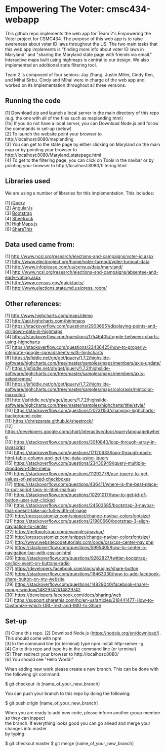 # Empowering The Voter: cmsc434-webapp

This github repo implements the web app for Team 2's Empowering the Voter project for CSMC434. The purpose of this web app is to raise awareness about voter ID laws throughout the US. The two main tasks that this web app implements is "finding more info about voter ID laws in Maryland" and "sharing the Maryland state page with friends via email." Interactive maps built using highmaps is central to our design. We also implemented an additional state filtering tool. 

Team 2 is composed of four seniors: Jay Zhang, Justin Miller, Cindy Ren, and Mihai Sirbu. Cindy and Mihai were in charge of the web app and worked on its implementation throughout all three versions.  

## Running the code

[1] Download zip and launch a local server in the main directory of this repo (e.g. the one with all of the files such as maplanding.html) <br />
[1b] If you do not have a local server, you can Download Node.js and follow the commands in set-up (below) <br />
[2] To launch the website point your browser to http://localhost:8080/maplanding <br />
[3] You can get to the state page by either clicking on Maryland on the main map or by pointing your browser to http://localhost:8080/Maryland_statepage.html <br />
[4] To get to the filtering page, you can click on Tools in the navbar or by pointing your browser to http://localhost:8080/filtering.html

## Libraries used

We are using a number of libraries for this implementation. This includes: 

[1] <a href="https://jquery.com/"> jQuery </a> <br />
[2] <a href="https://angularjs.org/"> AngularJs </a> <br />
[3] <a href="https://getbootstrap.com/"> Bootstrap </a> <br />
[4] <a href="https://chriszarate.github.io/sheetrock/"> Sheetrock </a> <br />
[5] <a href="http://www.highcharts.com/products/highmaps"> HighMaps.js </a> <br />
[6] <a href="http://www.sharethis.com/"> ShareThis </a> <br />

## Data used came from: 

[1] http://www.ncsl.org/research/elections-and-campaigns/voter-id.aspx <br />
[2] http://www.electproject.org/home/voter-turnout/voter-turnout-data <br />
[3] http://www.infoplease.com/us/census/data/maryland/ <br />
[4] http://www.ncsl.org/research/elections-and-campaigns/absentee-and-early-voting.aspx <br />
[5] http://www.census.gov/quickfacts/ <br />
[6] http://www.elections.state.md.us/press_room/ <br />

## Other references: 

[1] http://www.highcharts.com/maps/demo <br />
[2] http://api.highcharts.com/highmaps <br />
[3] https://stackoverflow.com/questions/29036951/displaying-points-and-drilldown-data-in-highmaps <br />
[4] https://stackoverflow.com/questions/17546405/toggle-between-charts-using-highcharts <br />
[5] https://stackoverflow.com/questions/23436425/how-to-properly-integrate-google-spreadsheets-with-highcharts <br />
[6] https://jsfiddle.net/gh/get/jquery/1.7.2/highslide-software/highcharts.com/tree/master/samples/maps/members/axis-update/ <br />
[7] https://jsfiddle.net/gh/get/jquery/1.7.2/highslide-software/highcharts.com/tree/master/samples/maps/members/axis-setextremes/ <br />
[8] https://jsfiddle.net/gh/get/jquery/1.7.2/highslide-software/highcharts.com/tree/master/samples/maps/coloraxis/mincolor-maxcolor/ <br />
[9] http://jsfiddle.net/gh/get/jquery/1.7.2/highslide-software/highcharts.com/tree/master/samples/highcharts/title/style/ <br />
[10] https://stackoverflow.com/questions/20731153/changing-highcharts-background-color <br />
[11] https://chriszarate.github.io/sheetrock/ <br />
[12] https://developers.google.com/chart/interactive/docs/querylanguage#where <br />
[13] https://stackoverflow.com/questions/3010840/loop-through-array-in-javascript <br />
[14] https://stackoverflow.com/questions/17120633/loop-through-each-html-table-column-and-get-the-data-using-jquery <br />
[15] https://stackoverflow.com/questions/23430949/jquery-multiple-dropdown-filter-menu <br />
[16] https://stackoverflow.com/questions/11292778/use-jquery-to-get-values-of-selected-checkboxes <br />
[17] https://stackoverflow.com/questions/436411/where-is-the-best-place-to-put-script-tags-in-html-markup <br />
[18] https://stackoverflow.com/questions/10291017/how-to-get-id-of-button-user-just-clicked <br />
[19] https://stackoverflow.com/questions/24503685/bootstrap-3-navbar-that-doesnt-take-up-full-width-of-page <br />
[20] http://presscustomizr.com/snippet/change-navbar-colorsfontsize/ <br />
[21] https://stackoverflow.com/questions/21980660/bootstrap-3-align-navigation-to-center <br />
[22] https://getbootstrap.com/examples/navbar/ <br />
[23] http://presscustomizr.com/snippet/change-navbar-colorsfontsize/ <br />
[24] http://www.websitecodetutorials.com/code/css/css-center-nav.php <br />
[25] https://stackoverflow.com/questions/5995405/how-to-center-a-navigation-bar-with-css-or-html <br />
[26] https://stackoverflow.com/questions/9262827/twitter-bootstrap-onclick-event-on-buttons-radio <br />
[27] https://developers.facebook.com/docs/plugins/share-button <br />
[28] https://stackoverflow.com/questions/16463030/how-to-add-facebook-share-button-on-my-website <br />
[29] https://stackoverflow.com/questions/14829040/facebook-sharer-popup-window/14829742#14829742 <br />
[30] https://developers.facebook.com/docs/sharing/web <br />
[31] https://support.sharethis.com/hc/en-us/articles/218441477-How-to-Customize-which-URL-Text-and-IMG-to-Share <br />

## Set-up 

[1] Clone this repo. 
[2] Download Node.js (https://nodejs.org/en/download/). This should come with npm. <br />
[3] In the command line (or terminal) type npm install http-server -g <br />
[4] Go to this repo and type hs in the command line (or terminal) <br />
[5] Then redirect your browser to http://localhost:8080/ <br />
[6] You should see "Hello World!" <br />

When adding new work please create a new branch. This can be done with the following git command: <br /> 

$ git checkout -b [name_of_your_new_branch] <br />

You can push your branch to this repo by doing the following: <br />

$ git push origin [name_of_your_new_branch]

When you are ready to add new code, please inform another group member so they can inspect </br>
the branch. If everything looks good you can go ahead and merge your changes into master </br>
by typing: 

$ git checkout master
$ git merge [name_of_your_new_branch]
